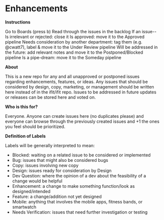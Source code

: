 # Enhancements

__Instructions__

Go to Boards (press b)
Read through the issues in the backlog
If an issue--
Is irrelevant or rejected: close it
Is approved: move it to the Approved pipeline
Needs consideration by another department: tag them (e.g. @cwatt7), label & move it to the Under Review pipeline
Will be addressed in the future: add relevant notes and move it to the Postponed/Blocked pipeline
Is a pipe-dream: move it to the Someday pipeline

__About__

This is a new repo for any and all unapproved or postponed issues regarding enhancements, features, or ideas. Any issues that should be considered by design, copy, marketing, or management should be written here instead of in the ifit/ifit repo. Issues to be addressed in future updates or releases can be stored here and voted on.

__Who is this for?__

Everyone. Anyone can create issues here (no duplicates please) and everyone can browse through the previously created issues and +1 the ones you feel should be prioritized.

__Definition of Labels__

Labels will be generally interpreted to mean:
* Blocked: waiting on a related issue to be considered or implemented
* Bug: issues that might also be considered bugs
* Copy: issues involving new copy
* Design: issues ready for consideration by Design
* Dev Question: where the opinion of a dev about the feasibility of a change would be helpful
* Enhancement: a change to make something function/look as designed/intended
* Feature: a change/addition not yet designed
* Mobile: anything that involves the mobile apps, fitness bands, or smartwatch
* Needs Verification: issues that need further investigation or testing
